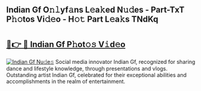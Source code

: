 ## Indian Gf O𝚗𝚕yf𝚊ns L𝚎a𝚔ed N𝚞𝚍es - Part-TxT P𝚑𝚘tos Vi𝚍𝚎o - H𝚘𝚝 Part L𝚎a𝚔s TNdKq

# <h2><a href="http://kf273bi.oniu.top/?m=Indian+Gf">🔗👉 🔴 Indian Gf P𝚑ot𝚘𝚜 V𝚒d𝚎o</a></h2>

[![Indian Gf Nu𝚍e𝚜](https://i.imgur.com/0qMVB7G.gif)](http://kf273bi.oniu.top/?m=Indian+Gf)
Social media innovator Indian Gf, recognized for sharing dance and lifestyle knowledge, through presentations and vlogs. Outstanding artist Indian Gf, celebrated for their exceptional abilities and accomplishments in the realm of entertainment.  

